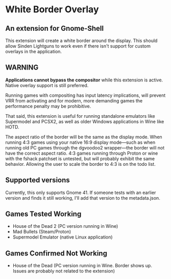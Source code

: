 # White Border Overlay

## An extension for Gnome-Shell

This extension will create a white border around the display. This should allow Sinden Lightguns to work even if there isn't support for custom overlays in the application.


## WARNING

**Applications cannot bypass the compositor** while this extension is active. Native overlay support is still preferred.

Running games with compositing has input latency implications, will prevent VRR from activating and for modern, more demanding games the performance penalty may be prohibitive.

That said, this extension is useful for running standalone emulators like Supermodel and PCSX2, as well as older Windows applications in Wine like HOTD.

The aspect ratio of the border will be the same as the display mode. When running 4:3 games using your native 16:9 display mode—such as when running old PC games
through the dgvoodoo2 wrapper—the border will not have the correct aspect ratio. 4:3 games running through Proton or wine with the fshack patchset is untested,
but will probably exhibit the same behavior. Allowing the user to scale the border to 4:3 is on the todo list.


## Supported versions

Currently, this only supports Gnome 41. If someone tests with an earlier version and finds it still working, I'll add that version to the metadata.json.


## Games Tested Working

* House of the Dead 2 (PC version running in Wine)
* Mad Bullets (Steam/Proton)
* Supermodel Emulator (native Linux application)


## Games Confirmed Not Working

* House of the Dead (PC version running in Wine. Border shows up. Issues are probably not related to the extension)

